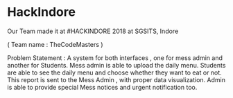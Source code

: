 # HackIndore
Our Team  made it at #HACKINDORE 2018 at SGSITS, Indore

( Team name : TheCodeMasters )

Problem Statement :
A system for both interfaces , one for mess admin and another for Students. Mess admin is able to upload the daily menu. Students are able to see the daily menu and choose whether they want to eat or not. This report is sent to the Mess Admin , with proper data visualization. Admin is able to provide special Mess notices and urgent notification too.
